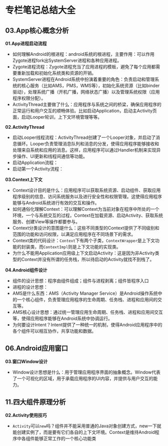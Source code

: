 # 专栏笔记总结大全


## 03.App核心概念分析

**01.App进程启动流程**

- 如何理解Android的根进程：android系统的根进程，主要作用：可以作用Zygote进程fork出SystemServer进程和各种应用进程。
- Zygote进程流程：Zygote进程充当了应用进程的模板，避免了每个应用都需要重新加载和初始化系统类和资源的开销。
- SystemServer进程在Android系统中扮演着重要的角色：负责启动和管理系统的核心服务（比如AMS，PMS，WMS等），初始化系统资源（比如binder驱动），处理系统广播（开机广播，网络状态广播）以及管理系统权限（应用程序权限分配）。
- ActivityThread主要做了什么：应用程序与系统之间的桥梁，确保应用程序的正常运行和用户交互的顺畅体验。比如启动Application，启动主Activity页面，启动Looper轮训，上下文环境管理等等。

**02.ActivityThread**

- 启动Looper线程流程：ActivityThread创建了一个Looper对象，并启动了消息循环。Looper负责管理消息队列和消息的分发，使得应用程序能够接收和处理来自系统和应用的消息。这样，应用程序可以通过Handler机制来实现异步操作、UI更新和线程间通信等功能。
- 启动Application流程：
- 启动第一个Activity流程：

**03.Context上下文**

- Context设计目的是什么：应用程序可以获取系统资源、启动组件、获取应用程序级别的信息、访问系统服务以及进行安全性和权限管理。这使得应用程序能够与Android系统进行有效的交互和操作。
- 如何通俗化理解Context：可以理解Context为当前对象在程序中所处的一个环境，一个与系统交互的过程，Context在加载资源、启动Activity、获取系统服务、创建View等操作都要参与。
- Context分类设计的意图是什么：这些不同类型的Context提供了不同级别和范围的功能和访问权限，以满足应用程序在不同场景下的需求。
- Context类的代码设计：`Context`下有两个子类，`ContextWrapper`是上下文功能的封装类，而`ContextImpl`则是上下文功能的实现类。
- 为什么不能用Application应用级上下文启动Activity：这是因为非Activity类型的Context并没有所谓的任务栈，所以待启动的Activity就找不到栈了。


**04.Android组件设计**

- 组件的设计思想：程序由组件组成；组件与进程剥离；组件皆程序入口
- 进程的设计思想：
- AMS是什么东西：AMS（Activity Manager Service）是Android操作系统中的一个核心组件，负责管理应用程序的生命周期、任务栈、进程和应用间的交互等。
- AMS核心设计思想：通过统一管理应用生命周期、任务栈、进程和应用间交互等，使得应用程序能够在Android系统中协调运行。
- 为何要设计Intent？Intent提供了一种统一的机制，使得Android应用程序中的各个组件可以相互协作，共享功能和数据。


## 06.Android应用窗口

**03.窗口Window设计**

- Window设计思想是什么：用于管理应用程序界面的抽象概念。Window代表了一个可视化的区域，用于承载应用程序的UI内容，并提供与用户交互的能力。


## 11.四大组件原理分析

**02.Activity使用技巧**

- `Activity`可以`new`吗？组件并不能采用普通的Java对象创建方式，new一下就能创建实例了，而是要有它们各自的上下文环境。Context是维持Android程序中各组件能够正常工作的一个核心功能类

